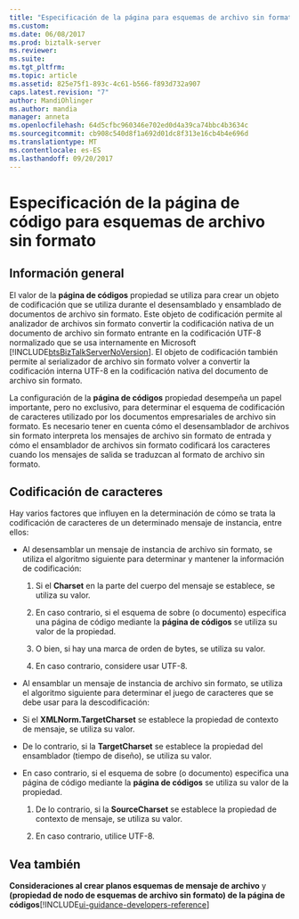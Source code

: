 ```yaml
---
title: "Especificación de la página para esquemas de archivo sin formato de código | Documentos de Microsoft"
ms.custom: 
ms.date: 06/08/2017
ms.prod: biztalk-server
ms.reviewer: 
ms.suite: 
ms.tgt_pltfrm: 
ms.topic: article
ms.assetid: 825e75f1-893c-4c61-b566-f893d732a907
caps.latest.revision: "7"
author: MandiOhlinger
ms.author: mandia
manager: anneta
ms.openlocfilehash: 64d5cfbc960346e702ed0d4a39ca74bbc4b3634c
ms.sourcegitcommit: cb908c540d8f1a692d01dc8f313e16cb4b4e696d
ms.translationtype: MT
ms.contentlocale: es-ES
ms.lasthandoff: 09/20/2017
---
```

# <a name="code-page-specification-for-flat-file-schemas"></a>Especificación de la página de código para esquemas de archivo sin formato

## <a name="overview"></a>Información general
El valor de la **página de códigos** propiedad se utiliza para crear un objeto de codificación que se utiliza durante el desensamblado y ensamblado de documentos de archivo sin formato. Este objeto de codificación permite al analizador de archivos sin formato convertir la codificación nativa de un documento de archivo sin formato entrante en la codificación UTF-8 normalizado que se usa internamente en Microsoft [!INCLUDE[btsBizTalkServerNoVersion](../includes/btsbiztalkservernoversion-md.md)]. El objeto de codificación también permite al serializador de archivo sin formato volver a convertir la codificación interna UTF-8 en la codificación nativa del documento de archivo sin formato.  
  
 La configuración de la **página de códigos** propiedad desempeña un papel importante, pero no exclusivo, para determinar el esquema de codificación de caracteres utilizado por los documentos empresariales de archivo sin formato. Es necesario tener en cuenta cómo el desensamblador de archivos sin formato interpreta los mensajes de archivo sin formato de entrada y cómo el ensamblador de archivos sin formato codificará los caracteres cuando los mensajes de salida se traduzcan al formato de archivo sin formato.  

## <a name="character-encoding"></a>Codificación de caracteres  
 Hay varios factores que influyen en la determinación de cómo se trata la codificación de caracteres de un determinado mensaje de instancia, entre ellos:  
  
-   Al desensamblar un mensaje de instancia de archivo sin formato, se utiliza el algoritmo siguiente para determinar y mantener la información de codificación:  
  
    1.  Si el **Charset** en la parte del cuerpo del mensaje se establece, se utiliza su valor.  
  
    2.  En caso contrario, si el esquema de sobre (o documento) especifica una página de código mediante la **página de códigos** se utiliza su valor de la propiedad.  
  
    3.  O bien, si hay una marca de orden de bytes, se utiliza su valor.  
  
    4.  En caso contrario, considere usar UTF-8.  
  
-   Al ensamblar un mensaje de instancia de archivo sin formato, se utiliza el algoritmo siguiente para determinar el juego de caracteres que se debe usar para la descodificación:  
  
-   Si el **XMLNorm.TargetCharset** se establece la propiedad de contexto de mensaje, se utiliza su valor.  
  
-   De lo contrario, si la **TargetCharset** se establece la propiedad del ensamblador (tiempo de diseño), se utiliza su valor.  
  
-   En caso contrario, si el esquema de sobre (o documento) especifica una página de código mediante la **página de códigos** se utiliza su valor de la propiedad.  
  
    1.  De lo contrario, si la **SourceCharset** se establece la propiedad de contexto de mensaje, se utiliza su valor.  
  
    2.  En caso contrario, utilice UTF-8.  
  
## <a name="see-also"></a>Vea también  
 **Consideraciones al crear planos esquemas de mensaje de archivo** y **(propiedad de nodo de esquemas de archivo sin formato) de la página de códigos**[!INCLUDE[ui-guidance-developers-reference](../includes/ui-guidance-developers-reference.md)]